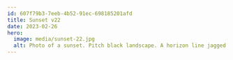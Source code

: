 ```yaml
---
id: 607f79b3-7eeb-4b52-91ec-698185201afd
title: Sunset v22
date: 2023-02-26
hero:
  image: media/sunset-22.jpg
  alt: Photo of a sunset. Pitch black landscape. A horizon line jagged by trees in a forest peeking up. The sky is light blue with a bunch of dark clouds. The top of the orange sun is barely visible above the horizon. It kinda looks like the forest is on fire.
---
```

